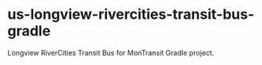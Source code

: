 # us-longview-rivercities-transit-bus-gradle
Longview RiverCities Transit Bus for MonTransit Gradle project.
